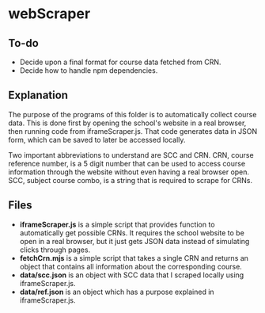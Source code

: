 # webScraper

## To-do
- Decide upon a final format for course data fetched from CRN.
- Decide how to handle npm dependencies.

## Explanation
The purpose of the programs of this folder is to automatically collect course data.
This is done first by opening the school's website in a real browser, then running code from iframeScraper.js.
That code generates data in JSON form, which can be saved to later be accessed locally.

Two important abbreviations to understand are SCC and CRN.
CRN, course reference number, is a 5 digit number that can be used to access course information through the website without even having a real browser open.
SCC, subject course combo, is a string that is required to scrape for CRNs.

## Files
- **iframeScraper.js** is a simple script that provides function to automatically get possible CRNs.
It requires the school website to be open in a real browser, but it just gets JSON data instead of simulating clicks through pages.
- **fetchCrn.mjs** is a simple script that takes a single CRN and returns an object that contains all information about the corresponding course.
- **data/scc.json** is an object with SCC data that I scraped locally using iframeScraper.js.
- **data/ref.json** is an object which has a purpose explained in iframeScraper.js.
